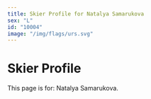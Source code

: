 ```yaml
---
title: Skier Profile for Natalya Samarukova
sex: "L"
id: "10004"
image: "/img/flags/urs.svg" 
---
```


# Skier Profile

This page is for: Natalya Samarukova.
    
